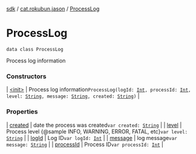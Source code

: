 [sdk](../../index.md) / [cat.rokubun.jason](../index.md) / [ProcessLog](./index.md)

# ProcessLog

`data class ProcessLog`

Process log information

### Constructors

| [&lt;init&gt;](-init-.md) | Process log information`ProcessLog(logId: `[`Int`](https://kotlinlang.org/api/latest/jvm/stdlib/kotlin/-int/index.html)`, processId: `[`Int`](https://kotlinlang.org/api/latest/jvm/stdlib/kotlin/-int/index.html)`, level: `[`String`](https://kotlinlang.org/api/latest/jvm/stdlib/kotlin/-string/index.html)`, message: `[`String`](https://kotlinlang.org/api/latest/jvm/stdlib/kotlin/-string/index.html)`, created: `[`String`](https://kotlinlang.org/api/latest/jvm/stdlib/kotlin/-string/index.html)`)` |

### Properties

| [created](created.md) | date the process was created`var created: `[`String`](https://kotlinlang.org/api/latest/jvm/stdlib/kotlin/-string/index.html) |
| [level](level.md) | Process level {@sample INFO, WARNING, ERROR, FATAL, etc}`var level: `[`String`](https://kotlinlang.org/api/latest/jvm/stdlib/kotlin/-string/index.html) |
| [logId](log-id.md) | Log ID`var logId: `[`Int`](https://kotlinlang.org/api/latest/jvm/stdlib/kotlin/-int/index.html) |
| [message](message.md) | log message`var message: `[`String`](https://kotlinlang.org/api/latest/jvm/stdlib/kotlin/-string/index.html) |
| [processId](process-id.md) | Process ID`var processId: `[`Int`](https://kotlinlang.org/api/latest/jvm/stdlib/kotlin/-int/index.html) |

